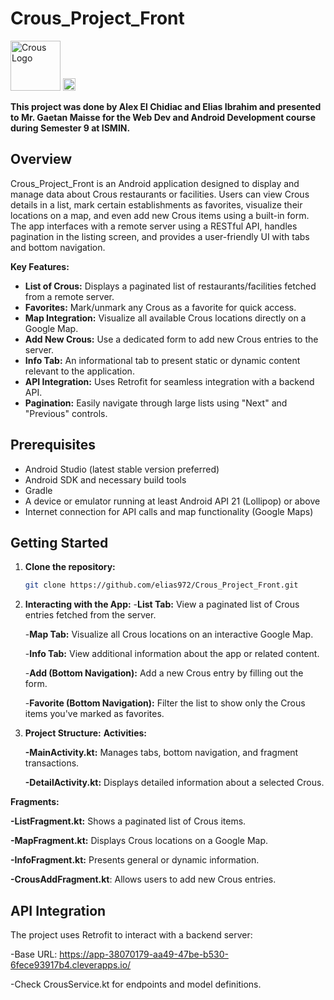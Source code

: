 # Crous_Project_Front

<img src="https://upload.wikimedia.org/wikipedia/commons/e/e0/Logo_Crous_vectoris%C3%A9.svg" alt="Crous Logo" width="80" />
<img src ="https://alternance.imt.fr/wp-content/uploads/2020/11/logo_imt_st_etienne-verticale-223x300.jpg" alt="ISMIN Logo" width ="20" />

**This project was done by Alex El Chidiac and Elias Ibrahim and presented to Mr. Gaetan Maisse for the Web Dev and Android Development course during Semester 9 at ISMIN.**

## Overview

Crous_Project_Front is an Android application designed to display and manage data about Crous restaurants or facilities. Users can view Crous details in a list, mark certain establishments as favorites, visualize their locations on a map, and even add new Crous items using a built-in form. The app interfaces with a remote server using a RESTful API, handles pagination in the listing screen, and provides a user-friendly UI with tabs and bottom navigation.

**Key Features:**
- **List of Crous:** Displays a paginated list of restaurants/facilities fetched from a remote server.
- **Favorites:** Mark/unmark any Crous as a favorite for quick access.
- **Map Integration:** Visualize all available Crous locations directly on a Google Map.
- **Add New Crous:** Use a dedicated form to add new Crous entries to the server.
- **Info Tab:** An informational tab to present static or dynamic content relevant to the application.
- **API Integration:** Uses Retrofit for seamless integration with a backend API.
- **Pagination:** Easily navigate through large lists using "Next" and "Previous" controls.

## Prerequisites

- Android Studio (latest stable version preferred)
- Android SDK and necessary build tools
- Gradle
- A device or emulator running at least Android API 21 (Lollipop) or above
- Internet connection for API calls and map functionality (Google Maps)

## Getting Started

1. **Clone the repository:**
   ```bash
   git clone https://github.com/elias972/Crous_Project_Front.git

2. **Interacting with the App:**
   -**List Tab:** View a paginated list of Crous entries fetched from the server.

   -**Map Tab:** Visualize all Crous locations on an interactive Google Map.

   -**Info Tab:** View additional information about the app or related content.

   -**Add (Bottom Navigation):** Add a new Crous entry by filling out the form.

   -**Favorite (Bottom Navigation):** Filter the list to show only the Crous items you've marked as favorites.

4. **Project Structure:**
**Activities:**

   **-MainActivity.kt:** Manages tabs, bottom navigation, and fragment transactions.

   **-DetailActivity.kt:** Displays detailed information about a selected Crous.

**Fragments:**

   **-ListFragment.kt:** Shows a paginated list of Crous items.
   
   **-MapFragment.kt:** Displays Crous locations on a Google Map.
   
   **-InfoFragment.kt:** Presents general or dynamic information.
   
   **-CrousAddFragment.kt**: Allows users to add new Crous entries.

## API Integration
The project uses Retrofit to interact with a backend server:

-Base URL: https://app-38070179-aa49-47be-b530-6fece93917b4.cleverapps.io/

-Check CrousService.kt for endpoints and model definitions.



